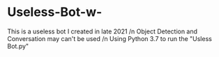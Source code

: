 # Useless-Bot-w-
This is a useless bot I created in late 2021 /n Object Detection and Conversation may can't be used /n Using Python 3.7 to run the "Usless Bot.py"

